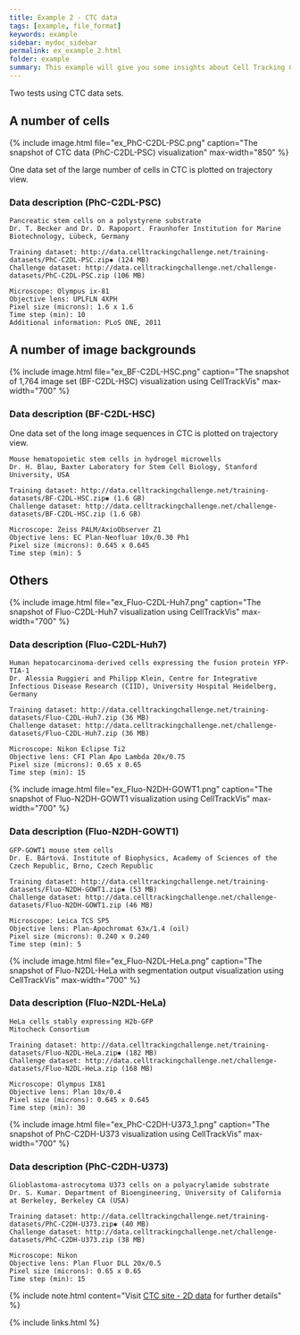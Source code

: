 ```yaml
---
title: Example 2 - CTC data
tags: [example, file_format]
keywords: example
sidebar: mydoc_sidebar
permalink: ex_example_2.html
folder: example
summary: This example will give you some insights about Cell Tracking Challenge (CTC) data on CellTrackVis.
---
```


Two tests using CTC data sets.

## A number of cells

{% include image.html file="ex_PhC-C2DL-PSC.png" caption="The snapshot of CTC data (PhC-C2DL-PSC) visualization" max-width="850" %}

One data set of the large number of cells in CTC is plotted on trajectory view.

### Data description (PhC-C2DL-PSC)
```
Pancreatic stem cells on a polystyrene substrate
Dr. T. Becker and Dr. D. Rapoport. Fraunhofer Institution for Marine Biotechnology, Lübeck, Germany

Training dataset: http://data.celltrackingchallenge.net/training-datasets/PhC-C2DL-PSC.zip✱ (124 MB)
Challenge dataset: http://data.celltrackingchallenge.net/challenge-datasets/PhC-C2DL-PSC.zip (106 MB)

Microscope: Olympus ix-81
Objective lens: UPLFLN 4XPH
Pixel size (microns): 1.6 x 1.6
Time step (min): 10
Additional information: PLoS ONE, 2011
```

## A number of image backgrounds

{% include image.html file="ex_BF-C2DL-HSC.png" caption="The snapshot of 1,764 image set (BF-C2DL-HSC) visualization using CellTrackVis" max-width="700" %}

### Data description (BF-C2DL-HSC)

One data set of the long image sequences in CTC is plotted on trajectory view.

```
Mouse hematopoietic stem cells in hydrogel microwells
Dr. H. Blau, Baxter Laboratory for Stem Cell Biology, Stanford University, USA

Training dataset: http://data.celltrackingchallenge.net/training-datasets/BF-C2DL-HSC.zip✱ (1.6 GB)
Challenge dataset: http://data.celltrackingchallenge.net/challenge-datasets/BF-C2DL-HSC.zip (1.6 GB)

Microscope: Zeiss PALM/AxioObserver Z1
Objective lens: EC Plan-Neofluar 10x/0.30 Ph1
Pixel size (microns): 0.645 x 0.645
Time step (min): 5
```


## Others

{% include image.html file="ex_Fluo-C2DL-Huh7.png" caption="The snapshot of Fluo-C2DL-Huh7 visualization using CellTrackVis" max-width="700" %}

### Data description (Fluo-C2DL-Huh7)

```
Human hepatocarcinoma-derived cells expressing the fusion protein YFP-TIA-1
Dr. Alessia Ruggieri and Philipp Klein, Centre for Integrative Infectious Disease Research (CIID), University Hospital Heidelberg, Germany

Training dataset: http://data.celltrackingchallenge.net/training-datasets/Fluo-C2DL-Huh7.zip (36 MB)
Challenge dataset: http://data.celltrackingchallenge.net/challenge-datasets/Fluo-C2DL-Huh7.zip (36 MB)

Microscope: Nikon Eclipse Ti2
Objective lens: CFI Plan Apo Lambda 20x/0.75
Pixel size (microns): 0.65 x 0.65
Time step (min): 15
```

{% include image.html file="ex_Fluo-N2DH-GOWT1.png" caption="The snapshot of Fluo-N2DH-GOWT1 visualization using CellTrackVis" max-width="700" %}

### Data description (Fluo-N2DH-GOWT1)

```
GFP-GOWT1 mouse stem cells
Dr. E. Bártová. Institute of Biophysics, Academy of Sciences of the Czech Republic, Brno, Czech Republic

Training dataset: http://data.celltrackingchallenge.net/training-datasets/Fluo-N2DH-GOWT1.zip✱ (53 MB)
Challenge dataset: http://data.celltrackingchallenge.net/challenge-datasets/Fluo-N2DH-GOWT1.zip (46 MB)

Microscope: Leica TCS SP5
Objective lens: Plan-Apochromat 63x/1.4 (oil)
Pixel size (microns): 0.240 x 0.240
Time step (min): 5
```

{% include image.html file="ex_Fluo-N2DL-HeLa.png" caption="The snapshot of Fluo-N2DL-HeLa with segmentation output visualization using CellTrackVis" max-width="700" %}

### Data description (Fluo-N2DL-HeLa)

```
HeLa cells stably expressing H2b-GFP
Mitocheck Consortium

Training dataset: http://data.celltrackingchallenge.net/training-datasets/Fluo-N2DL-HeLa.zip✱ (182 MB)
Challenge dataset: http://data.celltrackingchallenge.net/challenge-datasets/Fluo-N2DL-HeLa.zip (168 MB)

Microscope: Olympus IX81
Objective lens: Plan 10x/0.4
Pixel size (microns): 0.645 x 0.645
Time step (min): 30
```


{% include image.html file="ex_PhC-C2DH-U373_1.png" caption="The snapshot of PhC-C2DH-U373 visualization using CellTrackVis" max-width="700" %}

### Data description (PhC-C2DH-U373)

```
Glioblastoma-astrocytoma U373 cells on a polyacrylamide substrate
Dr. S. Kumar. Department of Bioengineering, University of California at Berkeley, Berkeley CA (USA)

Training dataset: http://data.celltrackingchallenge.net/training-datasets/PhC-C2DH-U373.zip✱ (40 MB)
Challenge dataset: http://data.celltrackingchallenge.net/challenge-datasets/PhC-C2DH-U373.zip (38 MB)

Microscope: Nikon
Objective lens: Plan Fluor DLL 20x/0.5
Pixel size (microns): 0.65 x 0.65
Time step (min): 15
```

{% include note.html content="Visit [CTC site - 2D data](http://celltrackingchallenge.net/2d-datasets/) for further details" %}

{% include links.html %}
